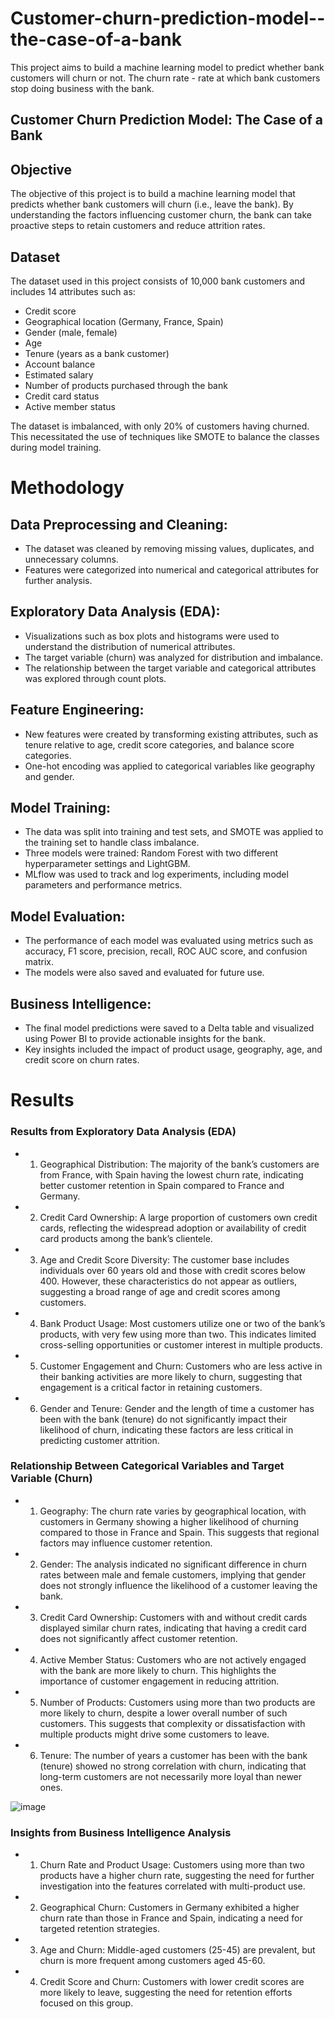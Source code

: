 # Customer-churn-prediction-model--the-case-of-a-bank
This project aims to build a machine learning model to predict whether bank customers will churn or not. The churn rate - rate at which bank customers stop doing business with the bank. 

## Customer Churn Prediction Model: The Case of a Bank

## Objective

The objective of this project is to build a machine learning model that predicts whether bank customers will churn (i.e., leave the bank). By understanding the factors influencing customer churn, the bank can take proactive steps to retain customers and reduce attrition rates.

## Dataset

The dataset used in this project consists of 10,000 bank customers and includes 14 attributes such as:

- Credit score
- Geographical location (Germany, France, Spain)
- Gender (male, female)
- Age
- Tenure (years as a bank customer)
- Account balance
- Estimated salary
- Number of products purchased through the bank
- Credit card status
- Active member status

The dataset is imbalanced, with only 20% of customers having churned. This necessitated the use of techniques like SMOTE to balance the classes during model training.
# Methodology

## Data Preprocessing and Cleaning:
- The dataset was cleaned by removing missing values, duplicates, and unnecessary columns.
- Features were categorized into numerical and categorical attributes for further analysis.
## Exploratory Data Analysis (EDA):
- Visualizations such as box plots and histograms were used to understand the distribution of numerical attributes.
- The target variable (churn) was analyzed for distribution and imbalance.
- The relationship between the target variable and categorical attributes was explored through count plots.
## Feature Engineering:
- New features were created by transforming existing attributes, such as tenure relative to age, credit score categories, and balance score categories.
- One-hot encoding was applied to categorical variables like geography and gender.
## 	Model Training:
- The data was split into training and test sets, and SMOTE was applied to the training set to handle class imbalance.
- Three models were trained: Random Forest with two different hyperparameter settings and LightGBM.
- MLflow was used to track and log experiments, including model parameters and performance metrics.
## Model Evaluation:
- The performance of each model was evaluated using metrics such as accuracy, F1 score, precision, recall, ROC AUC score, and confusion matrix.
- The models were also saved and evaluated for future use.
## Business Intelligence:
- The final model predictions were saved to a Delta table and visualized using Power BI to provide actionable insights for the bank.
- Key insights included the impact of product usage, geography, age, and credit score on churn rates.
# Results

### Results from Exploratory Data Analysis (EDA)
- 1. Geographical Distribution: The majority of the bank’s customers are from France, with Spain having the lowest churn rate, indicating better customer retention in Spain compared to France and Germany.
- 2.	Credit Card Ownership: A large proportion of customers own credit cards, reflecting the widespread adoption or availability of credit card products among the bank’s clientele.
- 3.	Age and Credit Score Diversity: The customer base includes individuals over 60 years old and those with credit scores below 400. However, these characteristics do not appear as outliers, suggesting a broad range of age and credit scores among customers.
- 4.	Bank Product Usage: Most customers utilize one or two of the bank’s products, with very few using more than two. This indicates limited cross-selling opportunities or customer interest in multiple products.
- 5.	Customer Engagement and Churn: Customers who are less active in their banking activities are more likely to churn, suggesting that engagement is a critical factor in retaining customers.
- 6.	Gender and Tenure: Gender and the length of time a customer has been with the bank (tenure) do not significantly impact their likelihood of churn, indicating these factors are less critical in predicting customer attrition.


### Relationship Between Categorical Variables and Target Variable (Churn)
- 1. Geography: The churn rate varies by geographical location, with customers in Germany showing a higher likelihood of churning compared to those in France and Spain. This suggests that regional factors may influence customer retention.
- 2. Gender: The analysis indicated no significant difference in churn rates between male and female customers, implying that gender does not strongly influence the likelihood of a customer leaving the bank.
- 3. Credit Card Ownership: Customers with and without credit cards displayed similar churn rates, indicating that having a credit card does not significantly affect customer retention.
- 4. Active Member Status: Customers who are not actively engaged with the bank are more likely to churn. This highlights the importance of customer engagement in reducing attrition.
- 5. Number of Products: Customers using more than two products are more likely to churn, despite a lower overall number of such customers. This suggests that complexity or dissatisfaction with multiple products might drive some customers to leave.
- 6. Tenure: The number of years a customer has been with the bank (tenure) showed no strong correlation with churn, indicating that long-term customers are not necessarily more loyal than newer ones.

![image](https://github.com/user-attachments/assets/6d8c8427-c281-47fc-a4d3-72d92824f123)

### Insights from Business Intelligence Analysis
- 1. Churn Rate and Product Usage: Customers using more than two products have a higher churn rate, suggesting the need for further investigation into the features correlated with multi-product use.
- 2. Geographical Churn: Customers in Germany exhibited a higher churn rate than those in France and Spain, indicating a need for targeted retention strategies.
- 3. Age and Churn: Middle-aged customers (25-45) are prevalent, but churn is more frequent among customers aged 45-60.
- 4. Credit Score and Churn: Customers with lower credit scores are more likely to leave, suggesting the need for retention efforts focused on this group.
